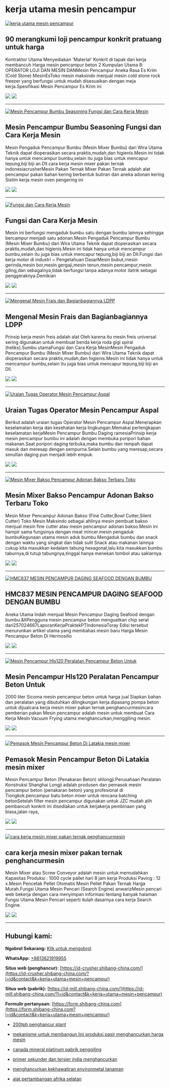 # kerja utama mesin pencampur

<a href="https://swt.shibang-china.com/?l=id&img&k=kerja+utama+mesin+pencampur" target="_blank">![kerja utama mesin pencampur](http://static.shibang-china.com/all-800x300/208.jpg)</a>

## 90 merangkumi loji pencampur konkrit pratuang untuk harga
Kontraktor Utama Menyediakan 'Material' Konkrit di tapak dan kerja membancuh Harga mesin pencampur beton 2 Kumpulan Utama 8: OPERATOR LOJI DAN MESIN DANMesin Pencampur Aneka Rasa Es Krim (Cold Stone) MesinEsToko mesin maksindo menjual mesin cold stone rock freezer yang berfungsi untuk mudah disesuaikan dengan meja kerja.Spesifikasi Mesin Pencampur Es Krim ini


<a href="https://whatsapp.shibangsoft.com/WhatsApp.php" target="_blank" title="WhatsApp">![](http://static.shibang-china.com/icon/whatsapp.png)</a> <a href="https://swt.shibang-china.com/?l=id&icon&k=kerja+utama+mesin+pencampur" target="_blank">![](http://static.shibang-china.com/icon/chat-id.png)</a>

---

<a href="https://swt.shibang-china.com/?l=id&img&k=kerja+utama+mesin+pencampur" target="_blank">![Mesin Pencampur Bumbu Seasoning Fungsi dan Cara Kerja Mesin](http://static.shibang-china.com/all-800x300/1127.jpg)</a>

## Mesin Pencampur Bumbu Seasoning Fungsi dan Cara Kerja Mesin
Mesin Pengaduk Pencampur Bumbu (Mesin Mixer Bumbu) dari Wira Utama Teknik dapat dioperasikan secara praktis,mudah,dan higienis.Mesin ini tidak hanya untuk mencampur bumbu,selain itu juga bias untuk mencapur tepung,biji biji an Dll.cara kerja mesin mixer pakan ternak indonesiacrusherMesin Pakan Ternak Mixer Pakan Ternak adalah alat pencampur pakan bahan kering berbentuk butiran dan aneka adonan kering Sistim kerja mesin oven pengering ini


<a href="https://whatsapp.shibangsoft.com/WhatsApp.php" target="_blank" title="WhatsApp">![](http://static.shibang-china.com/icon/whatsapp.png)</a> <a href="https://swt.shibang-china.com/?l=id&icon&k=kerja+utama+mesin+pencampur" target="_blank">![](http://static.shibang-china.com/icon/chat-id.png)</a>

---

<a href="https://swt.shibang-china.com/?l=id&img&k=kerja+utama+mesin+pencampur" target="_blank">![Fungsi dan Cara Kerja Mesin](http://static.shibang-china.com/all-800x300/826.jpg)</a>

## Fungsi dan Cara Kerja Mesin
Mesin ini berfungsi mengaduk bumbu satu dengan bumbu lainnya sehingga bercampur menjadi satu adonan.Mesin Pengaduk Pencampur Bumbu (Mesin Mixer Bumbu) dari Wira Utama Teknik dapat dioperasikan secara praktis,mudah,dan higienis.Mesin ini tidak hanya untuk mencampur bumbu,selain itu juga bias untuk mencapur tepung,biji biji an Dll.Fungsi dan kerja motor di industri ~ Pengetahuan DasarMesin bubut,rnesin gerinda,mesin bor,mesin gergaji,mesin tenun,mesin pencampur,mesin giling,dan sebagal­nya,tidak berfungsi tanpa adanya motor ilatrik sebagai penggeraknya.Demikian


<a href="https://whatsapp.shibangsoft.com/WhatsApp.php" target="_blank" title="WhatsApp">![](http://static.shibang-china.com/icon/whatsapp.png)</a> <a href="https://swt.shibang-china.com/?l=id&icon&k=kerja+utama+mesin+pencampur" target="_blank">![](http://static.shibang-china.com/icon/chat-id.png)</a>

---

<a href="https://swt.shibang-china.com/?l=id&img&k=kerja+utama+mesin+pencampur" target="_blank">![Mengenal Mesin Frais dan Bagianbagiannya LDPP](http://static.shibang-china.com/all-800x300/534.jpg)</a>

## Mengenal Mesin Frais dan Bagianbagiannya LDPP
Prinsip kerja mesin freis adalah alat Oleh karena itu mesin freis universal sering digunakan untuk membuat benda kerja roda gigi spiral (heliks).Sumbu utamaFungsi dan Cara Kerja MesinMesin Pengaduk Pencampur Bumbu (Mesin Mixer Bumbu) dari Wira Utama Teknik dapat dioperasikan secara praktis,mudah,dan higienis.Mesin ini tidak hanya untuk mencampur bumbu,selain itu juga bias untuk mencapur tepung,biji biji an Dll.


<a href="https://whatsapp.shibangsoft.com/WhatsApp.php" target="_blank" title="WhatsApp">![](http://static.shibang-china.com/icon/whatsapp.png)</a> <a href="https://swt.shibang-china.com/?l=id&icon&k=kerja+utama+mesin+pencampur" target="_blank">![](http://static.shibang-china.com/icon/chat-id.png)</a>

---

<a href="https://swt.shibang-china.com/?l=id&img&k=kerja+utama+mesin+pencampur" target="_blank">![Uraian Tugas Operator Mesin Pencampur Aspal](http://static.shibang-china.com/all-800x300/815.jpg)</a>

## Uraian Tugas Operator Mesin Pencampur Aspal
Berikut adalah uraian tugas Operator Mesin Pencampur Aspal.Menerapkan keselamatan kerja dan kesehatan kerja lingkungan.Memakai perlengkapan keselamatan kerjaMesin Pencampur Bumbu Daging ramesiaPrinsip kerja mesin pencampur bumbu ini adalah dengan membuka poripori bahan makanan.Saat poripori daging terbuka,maka bumbu dan rempah dapat masuk dan meresap dengan sempurna.Selain bumbu yang meresap,secara simultan daging pun menjadi lebih empuk.


<a href="https://whatsapp.shibangsoft.com/WhatsApp.php" target="_blank" title="WhatsApp">![](http://static.shibang-china.com/icon/whatsapp.png)</a> <a href="https://swt.shibang-china.com/?l=id&icon&k=kerja+utama+mesin+pencampur" target="_blank">![](http://static.shibang-china.com/icon/chat-id.png)</a>

---

<a href="https://swt.shibang-china.com/?l=id&img&k=kerja+utama+mesin+pencampur" target="_blank">![Mesin Mixer Bakso Pencampur Adonan Bakso Terbaru Toko](http://static.shibang-china.com/all-800x300/601.jpg)</a>

## Mesin Mixer Bakso Pencampur Adonan Bakso Terbaru Toko
Mesin Mixer Pencampur Adonan Bakso (Fine Cutter,Bowl Cutter,Silent Cutter) Toko Mesin Maksindo sebagai ahlinya mesin pembuat bakso menjual mesin fine cutter atau mesin pencampur adonan bakso.Mesin ini hampir sama fungsinya dengan meat mincer.mesin pengaduk bumbuKegunaan utama mesin aduk bumbu Mengaduk bumbu dan snack dengan waktu yang singkat dan tidak sulit Snack atau makanan lainnya cukup kita masukkan kedalam tabung hexagonal,lalu kita masukkan bumbu taburnya,di tutup tabungnya,tinggal hanya menekan tombol atau saklarnya.


<a href="https://whatsapp.shibangsoft.com/WhatsApp.php" target="_blank" title="WhatsApp">![](http://static.shibang-china.com/icon/whatsapp.png)</a> <a href="https://swt.shibang-china.com/?l=id&icon&k=kerja+utama+mesin+pencampur" target="_blank">![](http://static.shibang-china.com/icon/chat-id.png)</a>

---

<a href="https://swt.shibang-china.com/?l=id&img&k=kerja+utama+mesin+pencampur" target="_blank">![HMC837 MESIN PENCAMPUR DAGING SEAFOOD DENGAN BUMBU](http://static.shibang-china.com/all-800x300/783.jpg)</a>

## HMC837 MESIN PENCAMPUR DAGING SEAFOOD DENGAN BUMBU
Aneka Utama Indah menjual Mesin Pencampur Daging Seafood dengan bumbu.&ltPengguna mesin pencampur beton menguatkan chip serat dari257024667LaporanKerjaPraktekPTIndonesiaToray Edisi tersebut menurunkan artikel utama yang membahas mesin baru Harga Mesin Pencampur Beton Di Hermosillo


<a href="https://whatsapp.shibangsoft.com/WhatsApp.php" target="_blank" title="WhatsApp">![](http://static.shibang-china.com/icon/whatsapp.png)</a> <a href="https://swt.shibang-china.com/?l=id&icon&k=kerja+utama+mesin+pencampur" target="_blank">![](http://static.shibang-china.com/icon/chat-id.png)</a>

---

<a href="https://swt.shibang-china.com/?l=id&img&k=kerja+utama+mesin+pencampur" target="_blank">![Mesin Pencampur Hls120 Peralatan Pencampur Beton Untuk](http://static.shibang-china.com/all-800x300/716.jpg)</a>

## Mesin Pencampur Hls120 Peralatan Pencampur Beton Untuk
2000 liter Sicoma mesin pencampur beton untuk harga jual Siapkan bahan dan peralatan yang dibutuhkan dilingkungan kerja.dipasang pompa beton untuk dijualcara kerja mesin mixer pakan ternak penghancurmesincara pemberian pakan Mesin pencampur adalah mesin untuk membuat Cara Kerja Mesin Vacuum Frying utama menghancurkan,menggiling mesin.


<a href="https://whatsapp.shibangsoft.com/WhatsApp.php" target="_blank" title="WhatsApp">![](http://static.shibang-china.com/icon/whatsapp.png)</a> <a href="https://swt.shibang-china.com/?l=id&icon&k=kerja+utama+mesin+pencampur" target="_blank">![](http://static.shibang-china.com/icon/chat-id.png)</a>

---

<a href="https://swt.shibang-china.com/?l=id&img&k=kerja+utama+mesin+pencampur" target="_blank">![Pemasok Mesin Pencampur Beton Di Latakia mesin mixer](http://static.shibang-china.com/all-800x300/132.jpg)</a>

## Pemasok Mesin Pencampur Beton Di Latakia mesin mixer
Mesin Pencampur Beton (Penakaran Beton) shlongji.Perusahaan Peralatan Konstruksi Shanghai Longji adalah produsen dan pemasok mesin pencampur beton (penakaran beton) yang profesional di Tiongkok.pencampur batu beton mixer untuk rencana batching betonSetelah filter mesin pencampur digunakan untuk JZC mudah alih pembancuh konkrit ini disediakan untuk kerjakerja pembinaan yang biasa,jalan raya,


<a href="https://whatsapp.shibangsoft.com/WhatsApp.php" target="_blank" title="WhatsApp">![](http://static.shibang-china.com/icon/whatsapp.png)</a> <a href="https://swt.shibang-china.com/?l=id&icon&k=kerja+utama+mesin+pencampur" target="_blank">![](http://static.shibang-china.com/icon/chat-id.png)</a>

---

<a href="https://swt.shibang-china.com/?l=id&img&k=kerja+utama+mesin+pencampur" target="_blank">![cara kerja mesin mixer pakan ternak penghancurmesin](http://static.shibang-china.com/all-800x300/1207.jpg)</a>

## cara kerja mesin mixer pakan ternak penghancurmesin
Mesin Mixer atau Screw Conveyor adalah mesin untuk memudahkan Kapasitas Produksi : 1000 cycle pallet hari 8 jam kerja Produksi Paving : 12 x.Mesin Pencetak Pellet Otomatis Mesin Pellet Pakan Ternak Harga Murah.Fungsi Utama Mesin Pencari (Search Engine) anwarizMesin pencari web bekerja dengan cara menyimpan informasi tentang banyak halaman Fungsi Utama Mesin Pencari seperti itulah dasarnya cara kerja Search Engine.


<a href="https://whatsapp.shibangsoft.com/WhatsApp.php" target="_blank" title="WhatsApp">![](http://static.shibang-china.com/icon/whatsapp.png)</a> <a href="https://swt.shibang-china.com/?l=id&icon&k=kerja+utama+mesin+pencampur" target="_blank">![](http://static.shibang-china.com/icon/chat-id.png)</a>

---
## Hubungi kami:

**Ngobrol Sekarang:** [Klik untuk mengobrol](https://swt.shibang-china.com?l=id&contact&k=kerja+utama+mesin+pencampur)

**WhatsApp:**  [+8613621919955](https://whatsapp.shibangsoft.com/WhatsApp.php)

**Situs web (penghancur):** [https://id-crusher.shibang-china.com/](https://id-crusher.shibang-china.com/?l=id&contact&k=kerja+utama+mesin+pencampur)

**Situs web (pabrik):** [https://id-mill.shibang-china.com/](https://id-mill.shibang-china.com/?l=id&contact&k=kerja+utama+mesin+pencampur)

**Formulir pertanyaan:** [https://form.shibang-china.com](https://form.shibang-china.com?l=id&contact&k=kerja+utama+mesin+pencampur)

* [200tph penghancur plant](../44/200tph%20penghancur%20plant.md)

* [mekanisme untuk membangun lini produksi pasir menghancurkan harga mesin](../41/mekanisme%20untuk%20membangun%20lini%20produksi%20pasir%20menghancurkan%20harga%20mesin.md)

* [canada mineral platinum pabrik penggiling](../44/canada%20mineral%20platinum%20pabrik%20penggiling.md)

* [primer sekunder dan tersier india menghancurkan](../46/primer%20sekunder%20dan%20tersier%20india%20menghancurkan.md)

* [menghancurkan kekhawatiran environmetal tanaman](../43/menghancurkan%20kekhawatiran%20environmetal%20tanaman.md)

* [alat pertambangan afrika selatan](../47/alat%20pertambangan%20afrika%20selatan.md)